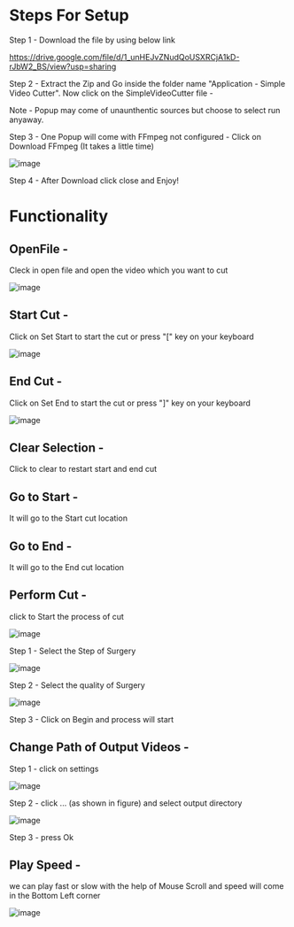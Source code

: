 # Steps For Setup 

Step 1 - Download the file by using below link

https://drive.google.com/file/d/1_unHEJvZNudQoUSXRCjA1kD-rJbW2_BS/view?usp=sharing

Step 2 - Extract the Zip and Go inside the folder name "Application - Simple Video Cutter". Now click on the SimpleVideoCutter file -

Note - Popup may come of unaunthentic sources but choose to select run anyaway.



Step 3 - One Popup will come with FFmpeg not configured -  Click on Download FFmpeg     (It takes a little time)

![image](https://user-images.githubusercontent.com/71441089/124021867-b15aa280-da09-11eb-852f-0060b579416f.png)


Step 4 - After Download click close and Enjoy!

# Functionality

## OpenFile -
Cleck in open file and open the video which you want to cut


![image](https://user-images.githubusercontent.com/71441089/124025059-9e49d180-da0d-11eb-88af-0bfd6fdeea68.png)


## Start Cut - 
Click on Set Start to start the cut or press "[" key on your keyboard

![image](https://user-images.githubusercontent.com/71441089/124025342-f41e7980-da0d-11eb-9938-e510ddb1f171.png)

## End Cut - 
Click on Set End to start the cut or press "]" key on your keyboard

![image](https://user-images.githubusercontent.com/71441089/124025413-04365900-da0e-11eb-9532-418e1bdfb719.png)

## Clear Selection - 
Click to clear to restart start and end cut

## Go to Start - 
It will go to the Start cut location

## Go to End - 
It will go to the End cut location

## Perform Cut - 
click to Start the process of cut

![image](https://user-images.githubusercontent.com/71441089/124025942-afdfa900-da0e-11eb-835f-baa669f39246.png)

Step 1 - Select the Step of Surgery

![image](https://user-images.githubusercontent.com/71441089/124026487-60e64380-da0f-11eb-8c42-cb33ab4e77d2.png)

Step 2 - Select the quality of Surgery


![image](https://user-images.githubusercontent.com/71441089/124026565-79eef480-da0f-11eb-85f6-ffca5b5f21fe.png)

Step 3 - Click on Begin and process will start


## Change Path of Output Videos - 
Step 1 - 
click on settings 

![image](https://user-images.githubusercontent.com/71441089/124026796-c0445380-da0f-11eb-8750-8b02d968511e.png)

Step 2 - click ... (as shown in figure) and select output directory

![image](https://user-images.githubusercontent.com/71441089/124027097-1913ec00-da10-11eb-804a-2854c2888e95.png)


Step 3 - press Ok

## Play Speed -
we can play fast or slow with the help of Mouse Scroll and speed will come in the Bottom Left corner


![image](https://user-images.githubusercontent.com/71441089/124029332-a8220380-da12-11eb-9575-a47e75b642a3.png)




